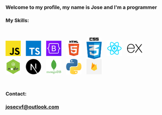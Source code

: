 ### Welcome to my profile, my name is Jose and I'm a programmer

### My Skills:

<br />

<img align="center" width="50px" src="https://github.com/jose-xd/jose-xd/blob/main/images/js.png"/>ㅤ
<img align="center" width="50px" src="https://github.com/jose-xd/jose-xd/blob/main/images/ts.png"/>ㅤ 
<img align="center" width="50px" src="https://github.com/jose-xd/jose-xd/blob/main/images/bootstrap.png"/>ㅤ
<img align="center" width="50px" src="https://github.com/jose-xd/jose-xd/blob/main/images/html.png"/>ㅤ 
<img align="center" width="50px" src="https://github.com/jose-xd/jose-xd/blob/main/images/css.png"/>ㅤ
<img align="center" width="50px" src="https://github.com/jose-xd/jose-xd/blob/main/images/react.png"/>ㅤ
<img align="center" width="50px" src="https://github.com/jose-xd/jose-xd/blob/main/images/express.png"/>ㅤ
<img align="center" width="50px" src="https://github.com/jose-xd/jose-xd/blob/main/images/nodejs.png"/>ㅤ
<img align="center" width="50px" src="https://github.com/jose-xd/jose-xd/blob/main/images/nextjs.png"/>ㅤ
<img align="center" width="50px" src="https://github.com/jose-xd/jose-xd/blob/main/images/mongodb.png"/>ㅤ
<img align="center" width="50px" src="https://github.com/jose-xd/jose-xd/blob/main/images/python.png"/>ㅤ
<img align="center" width="50px" src="https://github.com/jose-xd/jose-xd/blob/main/images/firebase.png"/>ㅤ

<br />

### Contact:

### josecvf@outlook.com
